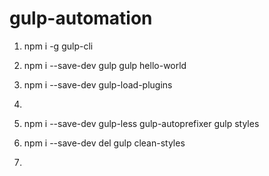 # gulp-automation

1. npm i -g gulp-cli
2. npm i --save-dev gulp
  gulp hello-world
3. npm i --save-dev gulp-load-plugins
4. 
5. npm i --save-dev gulp-less gulp-autoprefixer
  gulp styles 

6. npm i --save-dev del
  gulp clean-styles

7. 
